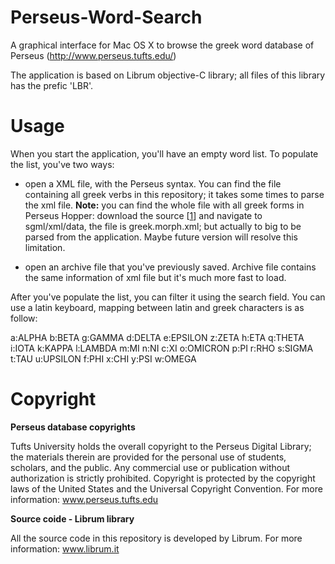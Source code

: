 Perseus-Word-Search
===================

A graphical interface for Mac OS X to browse the greek word database of Perseus (http://www.perseus.tufts.edu/)

The application is based on Librum objective-C library; all files of this library has the prefic 'LBR'.


Usage
=====
When you start the application, you'll have an empty word list. To populate the list, you've two ways:

* open a XML file, with the Perseus syntax.
You can find the file containing all greek verbs in this repository; it takes some times to parse the xml file.
**Note:** you can find the whole file with all greek forms in Perseus Hopper:
download the source [[1]] and navigate to sgml/xml/data, the file is greek.morph.xml;
but actually to big to be parsed from the application. Maybe future version will resolve this limitation.

* open an archive file that you've previously saved.
 Archive file contains the same information of xml file but it's much more fast to load.

After you've populate the list, you can filter it using the search field. You can use a latin keyboard, mapping between latin and greek characters is as follow:

a:ALPHA
b:BETA
g:GAMMA
d:DELTA
e:EPSILON
z:ZETA
h:ETA
q:THETA
i:IOTA
k:KAPPA
l:LAMBDA
m:MI
n:NI
c:XI
o:OMICRON
p:PI
r:RHO
s:SIGMA
t:TAU
u:UPSILON
f:PHI
x:CHI
y:PSI
w:OMEGA

Copyright
=========
**Perseus database copyrights**

Tufts University holds the overall copyright to the Perseus Digital Library; the materials therein are provided for the personal use of students, scholars, and the public. Any commercial use or publication without authorization is strictly prohibited. Copyright is protected by the copyright laws of the United States and the Universal Copyright Convention.
For more information: www.perseus.tufts.edu

**Source coide - Librum library**

All the source code in this repository is developed by Librum.
For more information: www.librum.it


[1]: http://sourceforge.net/projects/perseus-hopper/
